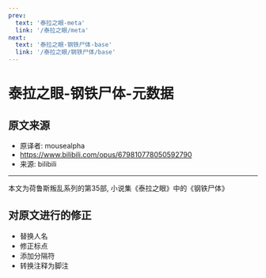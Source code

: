 ```yaml
---
prev:
  text: '泰拉之眼-meta'
  link: '/泰拉之眼/meta'
next:
  text: '泰拉之眼-钢铁尸体-base'
  link: '/泰拉之眼/钢铁尸体/base'
---
```


# 泰拉之眼-钢铁尸体-元数据

## 原文来源

+ 原译者: mousealpha
+ <https://www.bilibili.com/opus/679810778050592790>
+ 来源: bilibili

--------

本文为荷鲁斯叛乱系列的第35部, 小说集《泰拉之眼》中的《钢铁尸体》

## 对原文进行的修正

+ 替换人名
+ 修正标点
+ 添加分隔符
+ 转换注释为脚注
